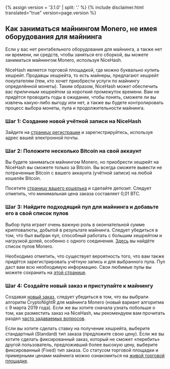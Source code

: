 {% assign version = '3.1.0' | split: '.' %}
{% include disclaimer.html translated="true" version=page.version %}
## Как заниматься майнингом Monero, не имея оборудования для майнинга

Если у вас нет рентабельного оборудования для майнинга, а также нет ни времени, ни средств, чтобы заняться его сборкой, вы можете заниматься майнингом Monero, используя NiceHash.

NiceHash является торговой площадкой, где можно буквально купить хешрейт. Продавцы хешрейта, то есть майнеры, предлагают хешрейт покупателям (тем, кто хочет приобрести услуги по майнингу определённой монеты). Таким образом, NiceHash может обеспечить вас приличным хешрейтом за короткий промежуток времени. Вам не придётся проводить годы в ожидании, чтобы понять, сможете ли вы извлечь какую-либо выгоду или нет, а также вы будете контролировать процесс выбора монеты, пула и продолжительности майнинга.

### **Шаг 1:** Создание новой учётной записи на NiceHash

Зайдите на [страницу регистрации](https://www.nicehash.com/?p=register) и зарегистрируйтесь, используя адрес вашей электронной почты.

### **Шаг 2:** Положите несколько Bitcoin на свой аккаунт

Вы будете заниматься майнингом Monero, но приобрести хешрейт на NiceHash вы сможете только за Bitcoin. Вы всегда сможете вывести не потраченные Bitcoin с вашего аккаунта (учётной записи) на любой кошелёк Bitcoin.

Посетите [страницу вашего кошелька](https://www.nicehash.com/?p=wallet) и сделайте депозит. Следует отметить, что минимальная цена заказа составляет 0,01 BTC.

### **Шаг 3:** Найдите подходящий пул для майнинга и добавьте его в свой список пулов

Выбор пула играет очень важную роль в окончательной сумме криптовалюты, добытой в результате майнинга. Следует убедиться в том, что был выбран пул, способный работать с большим хешрейтом и нагрузкой долей, особенно с одного соединения. [Здесь](https://bitcointalk.org/index.php?topic=583449.0) вы найдёте список пулов Monero.

Необходимо отметить, что существует вероятность того, что вам также придётся зарегистрировать учётную запись и для выбранного пула. Пул даст вам всю необходимую информацию. Свои любимые пулы вы можете сохранить на [этой странице](https://www.nicehash.com/?p=managepools).

### **Шаг 4:** Создайте новый заказ и приступайте к майнингу

Создавая [новый заказ](https://www.nicehash.com/?p=orders&new), следует убедиться в том, что вы выбрали алгоритм CryptoNightR для майнинга Monero (новый вариант алгоритма с 9 марта 2019 года). Если же вы хотите сначала узнать побольше о том, как разместить заказ на NiceHash, мы рекомендуем вам прочитать раздел [часто задаваемых вопросов](https://www.nicehash.com/help/buyers).

Если вы хотите сделать ставку на получение хешрейта, выберите стандартный (Standard) тип заказа (предложите свою цену). Если же вы хотите сделать фиксированный заказ, который не сможет «перебить» другой пользователь, предложивший более высокую цену, выберите фиксированный (Fixed) тип заказа. Со статусом торговой площадки и примерными ценами майнинга можно ознакомиться на [живой торговой площадке](https://www.nicehash.com/index.jsp?p=orders). 
